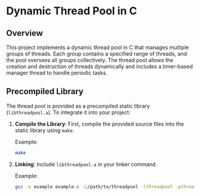 # Dynamic Thread Pool in C

## Overview

This project implements a dynamic thread pool in C that manages multiple groups of threads. Each group contains a specified range of threads, and the pool oversees all groups collectively. The thread pool allows the creation and destruction of threads dynamically and includes a timer-based manager thread to handle periodic tasks.

## Precompiled Library

The thread pool is provided as a precompiled static library (`libthreadpool.a`). To integrate it into your project:

1. **Compile the Library**: First, compile the provided source files into the static library using `make`.

   Example:
   ```bash
   make

2. **Linking**: Include `libthreadpool.a` in your linker command.
   
   Example:
   ```bash
   gcc -o example example.c -L/path/to/threadpool -lthreadpool -pthread